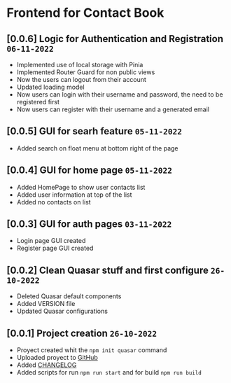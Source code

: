 # Frontend for Contact Book

## [0.0.6] Logic for Authentication and Registration `06-11-2022`

* Implemented use of local storage with Pinia
* Implemented Router Guard for non public views
* Now the users can logout from their account
* Updated loading model
* Now users can login with their username and password, the need to be registered first
* Now users can register with their username and a generated email

## [0.0.5] GUI for searh feature `05-11-2022`

* Added search on float menu at bottom right of the page

## [0.0.4] GUI for home page `05-11-2022`

* Added HomePage to show user contacts list
* Added user information at top of the list
* Added no contacts on list

## [0.0.3] GUI for auth pages `03-11-2022`

* Login page GUI created
* Register page GUI created

## [0.0.2] Clean Quasar stuff and first configure `26-10-2022`

* Deleted Quasar default components
* Added VERSION file
* Updated Quasar configurations

## [0.0.1] Project creation `26-10-2022`

* Proyect created whit the `npm init quasar` command
* Uploaded proyect to [GitHub](https://github.com/ricodrums/contact-book-frontend)
* Added [CHANGELOG](./CHANGELOG.md)
* Added scripts for run `npm run start` and for build `npm run build`
